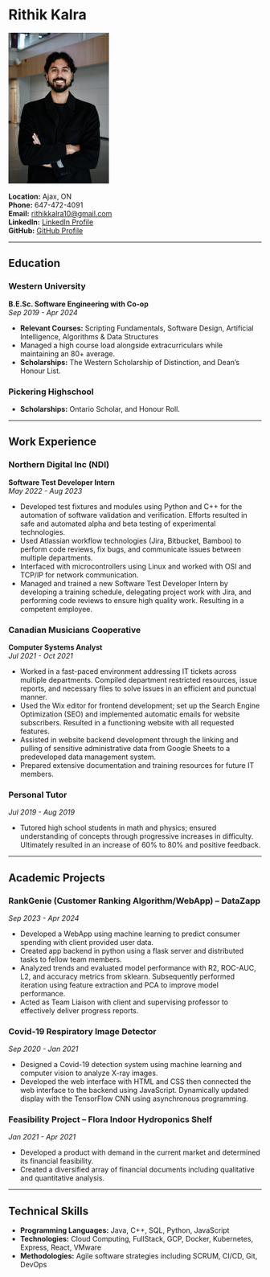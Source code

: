 # Rithik Kalra

<img src="Personal_Headshot.jpeg" alt="drawing" width="200" height="300"/>

**Location:** Ajax, ON  
**Phone:** 647-472-4091  
**Email:** rithikkalra10@gmail.com  
**LinkedIn:** [LinkedIn Profile](#)  
**GitHub:** [GitHub Profile](#)

---

## Education

### Western University
**B.E.Sc. Software Engineering with Co-op**  
*Sep 2019 - Apr 2024*

- **Relevant Courses:** Scripting Fundamentals, Software Design, Artificial Intelligence, Algorithms & Data Structures
- Managed a high course load alongside extracurriculars while maintaining an 80+ average.
- **Scholarships:** The Western Scholarship of Distinction, and Dean’s Honour List.

### Pickering Highschool
- **Scholarships:** Ontario Scholar, and Honour Roll.

---

## Work Experience

### Northern Digital Inc (NDI)
**Software Test Developer Intern**  
*May 2022 - Aug 2023*  

- Developed test fixtures and modules using Python and C++ for the automation of software validation and verification. Efforts resulted in safe and automated alpha and beta testing of experimental technologies.
- Used Atlassian workflow technologies (Jira, Bitbucket, Bamboo) to perform code reviews, fix bugs, and communicate issues between multiple departments.
- Interfaced with microcontrollers using Linux and worked with OSI and TCP/IP for network communication.
- Managed and trained a new Software Test Developer Intern by developing a training schedule, delegating project work with Jira, and performing code reviews to ensure high quality work. Resulting in a competent employee.

### Canadian Musicians Cooperative
**Computer Systems Analyst**  
*Jul 2021 - Oct 2021*

- Worked in a fast-paced environment addressing IT tickets across multiple departments. Compiled department restricted resources, issue reports, and necessary files to solve issues in an efficient and punctual manner.
- Used the Wix editor for frontend development; set up the Search Engine Optimization (SEO) and implemented automatic emails for website subscribers. Resulted in a functioning website with all requested features.
- Assisted in website backend development through the linking and pulling of sensitive administrative data from Google Sheets to a predeveloped data management system.
- Prepared extensive documentation and training resources for future IT members.

### Personal Tutor
*Jul 2019 - Aug 2019*

- Tutored high school students in math and physics; ensured understanding of concepts through progressive increases in difficulty. Ultimately resulted in an increase of 60% to 80% and positive feedback.

---

## Academic Projects

### RankGenie (Customer Ranking Algorithm/WebApp) – DataZapp
*Sep 2023 - Apr 2024*

- Developed a WebApp using machine learning to predict consumer spending with client provided user data.
- Created app backend in python using a flask server and distributed tasks to fellow team members.
- Analyzed trends and evaluated model performance with R2, ROC-AUC, L2, and accuracy metrics from sklearn. Subsequently performed iteration using feature extraction and PCA to improve model performance.
- Acted as Team Liaison with client and supervising professor to effectively deliver progress reports.

### Covid-19 Respiratory Image Detector
*Sep 2020 - Jan 2021*

- Designed a Covid-19 detection system using machine learning and computer vision to analyze X-ray images.
- Developed the web interface with HTML and CSS then connected the web interface to the backend using JavaScript. Dynamically updated display with the TensorFlow CNN using asynchronous programming.

### Feasibility Project – Flora Indoor Hydroponics Shelf
*Jan 2021 - Apr 2021*

- Developed a product with demand in the current market and determined its financial feasibility.
- Created a diversified array of financial documents including qualitative and quantitative analysis.

---

## Technical Skills

- **Programming Languages:** Java, C++, SQL, Python, JavaScript
- **Technologies:** Cloud Computing, FullStack, GCP, Docker, Kubernetes, Express, React, VMware
- **Methodologies:** Agile software strategies including SCRUM, CI/CD, Git, DevOps

